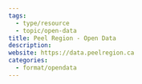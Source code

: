 ```yaml
---
tags:
  - type/resource
  - topic/open-data
title: Peel Region - Open Data
description: 
website: https://data.peelregion.ca
categories:
  - format/opendata
---
```

